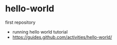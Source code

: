 # hello-world
first repository
- running hello world tutorial
- https://guides.github.com/activities/hello-world/
